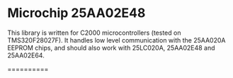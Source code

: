 Microchip 25AA02E48
==========

This library is written for C2000 microcontrollers (tested on TMS320F28027F).
It handles low level communication with the 25AA020A EEPROM chips,
and should also work with 25LC020A, 25AA02E48 and 25AA02E64.

==========
